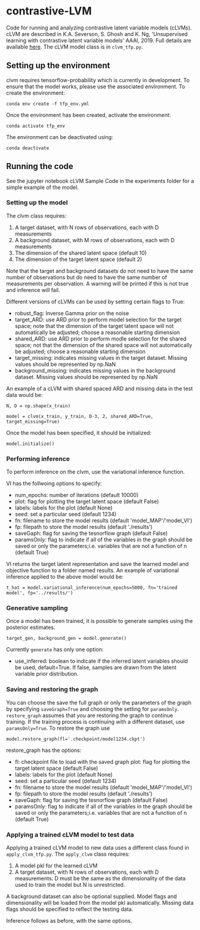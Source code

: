 # contrastive-LVM
Code for running and analyzing contrastive latent variable models (cLVMs). cLVM are described in K.A. Severson, S. Ghosh and K. Ng, 'Unsupervised learning with contrastive latent variable models' AAAI, 2019. Full details are available [here](https://arxiv.org/pdf/1811.06094.pdf). The cLVM model class is in `clvm_tfp.py`.

## Setting up the environment
clvm requires tensorflow-probability which is currently in development. To ensure that the model works, please use the associated environment. To create the environment:

`conda env create -f tfp_env.yml`

Once the environment has been created, activate the environment:

`conda activate tfp_env`

The environment can be deactivated using:

`conda deactivate`

## Running the code
See the jupyter notebook cLVM Sample Code in the experiments folder for a simple example of the model.

### Setting up the model
The clvm class requires:
1. A target dataset, with N rows of observations, each with D measurements
2. A background dataset, with M rows of observations, each with D measurements
3. The dimension of the shared latent space (default 10)
4. The dimension of the target latent space (default 2)

Note that the target and background datasets do not need to have the same number of observations but do need to have the same number of measurements per observation. A warning will be printed if this is not true and inference will fail.

Different versions of cLVMs can be used by setting certain flags to True:
* robust_flag: Inverse Gamma prior on the noise
* target_ARD: use ARD prior to perform model selection for the target space; note that the dimension of the target latent space 
 will not automatically be adjusted; choose a reasonable starting dimension
* shared_ARD: use ARD prior to perform modle selection for the shared space; not that the dimension of the shared space will not automatically be adjusted; choose a reasonable starting dimension
* target_missing: indicates missing values in the target dataset. Missing values should be represented by np.NaN
* background_missing: indicates missing values in the background dataset. Missing values should be represented by np.NaN

An example of a cLVM with shared spaced ARD and missing data in the test data would be:

`N, D = np.shape(x_train)`

`model = clvm(x_train, y_train, D-3, 2, shared_ARD=True, target_missing=True)`

Once the model has been specified, it should be initialized:

`model.initialize()`

### Performing inference
To perform inference on the clvm, use the variational inference function.

VI has the follwoing options to specify:
* num_epochs: number of iterations (default 10000)
* plot: flag for plotting the target latent space (default False)
* labels: labels for the plot (default None)
* seed: set a particular seed (default 1234)
* fn: filename to store the model results (default 'model_MAP'/'model_VI')
* fp: filepath to store the model results (default './results')
* saveGaph: flag for saving the tesnorflow graph (default False)
* paramsOnly: flag to indicate if all of the variables in the graph should be saved or only the parameters;i.e. variables that are not a function of n (default True)

VI returns the target latent representation and save the learned model and objective function to a folder named results. An example of variational inference applied to the above model would be:

`t_hat = model.variational_inference(num_epochs=5000, fn='trained model', fp='../results/')`

### Generative sampling
Once a model has been trained, it is possible to generate samples using the posterior estimates. 

`target_gen, background_gen = model.generate()`

Currently `generate` has only one option: 
* use_inferred: boolean to indicate if the inferred latent variables should be used, default=True. If false, samples are drawn from the latent variable prior distribution.

### Saving and restoring the graph
You can choose the save the full graph or only the parameters of the graph by specifying `saveGraph=True` and choosing the setting for `paramsOnly`. `restore_graph` assumes that you are restoring the graph to continue training. If the training process is continuing with a different dataset, use `paramsOnly=True`. To restore the graph use

`model.restore_graph(fl='.checkpoint/model1234.ckpt')`

restore_graph has the options:
* fl: checkpoint file to load with the saved graph
plot: flag for plotting the target latent space (default False)
* labels: labels for the plot (default None)
* seed: set a particular seed (default 1234)
* fn: filename to store the model results (default 'model_MAP'/'model_VI')
* fp: filepath to store the model results (default './results')
* saveGaph: flag for saving the tesnorflow graph (default False)
* paramsOnly: flag to indicate if all of the variables in the graph should be saved or only the parameters;i.e. variables that are not a function of n (default True)

### Applying a trained cLVM model to test data
Applying a trained cLVM model to new data uses a different class found in `apply_clvm_tfp.py`. The `apply_clvm` class requires:
1. A model pkl for the learned cLVM
2. A target dataset, with N rows of observations, each with D measurements. D must be the same as the dimensionality of the data used to train the model but N is unrestricted.

A background dataset can also be optional supplied. Model flags and dimensionality will be loaded from the model pkl automatically. Missing data flags should be specified to reflect the testing data.

Inference follows as before, with the same options.
